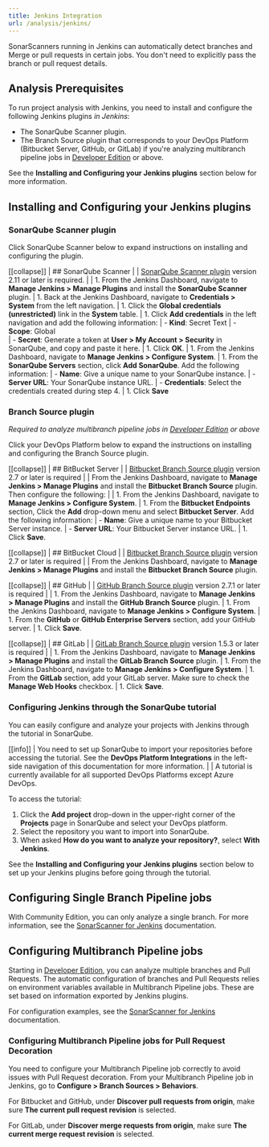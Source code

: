 ```yaml
---
title: Jenkins Integration
url: /analysis/jenkins/
---
```


SonarScanners running in Jenkins can automatically detect branches and Merge or pull requests in certain jobs. You don't need to explicitly pass the branch or pull request details.

## Analysis Prerequisites

To run project analysis with Jenkins, you need to install and configure the following Jenkins plugins _in Jenkins_:
 
- The SonarQube Scanner plugin.
- The Branch Source plugin that corresponds to your DevOps Platform (Bitbucket Server, GitHub, or GitLab) if you're analyzing multibranch pipeline jobs in [Developer Edition](https://redirect.sonarsource.com/editions/developer.html) or above. 

See the **Installing and Configuring your Jenkins plugins** section below for more information.

## Installing and Configuring your Jenkins plugins

### SonarQube Scanner plugin

Click SonarQube Scanner below to expand instructions on installing and configuring the plugin.
 
[[collapse]]
| ## SonarQube Scanner
|
| [SonarQube Scanner plugin](https://plugins.jenkins.io/sonar/) version 2.11 or later is required. 
|
| 1. From the Jenkins Dashboard, navigate to **Manage Jenkins > Manage Plugins** and install the **SonarQube Scanner** plugin.
| 1. Back at the Jenkins Dashboard, navigate to **Credentials > System** from the left navigation. 
| 1. Click the **Global credentials (unrestricted)** link in the **System** table. 
| 1. Click **Add credentials** in the left navigation and add the following information:
| 	- **Kind**: Secret Text
| 	- **Scope**: Global  
| 	- **Secret**: Generate a token at **User > My Account > Security** in SonarQube, and copy and paste it here.
| 1. Click **OK**.
| 1. From the Jenkins Dashboard, navigate to **Manage Jenkins > Configure System**. 
| 1. From the **SonarQube Servers** section, click **Add SonarQube**. Add the following information:
| 	- **Name**: Give a unique name to your SonarQube instance.
| 	- **Server URL**: Your SonarQube instance URL.
| 	- **Credentials**: Select the credentials created during step 4.
| 1. Click **Save**

### Branch Source plugin
_Required to analyze multibranch pipeline jobs in [Developer Edition](https://redirect.sonarsource.com/editions/developer.html) or above_

Click your DevOps Platform below to expand the instructions on installing and configuring the Branch Source plugin.

[[collapse]]
| ## BitBucket Server
|
| [Bitbucket Branch Source plugin](https://plugins.jenkins.io/cloudbees-bitbucket-branch-source/) version 2.7 or later is required
| 
| From the Jenkins Dashboard, navigate to **Manage Jenkins > Manage Plugins** and install the **Bitbucket Branch Source** plugin. Then configure the following:
|
| 1. From the Jenkins Dashboard, navigate to **Manage Jenkins > Configure System**. 
| 1. From the **Bitbucket Endpoints** section, Click the **Add** drop-down menu and select **Bitbucket Server**. Add the following information:
| 	- **Name**: Give a unique name to your Bitbucket Server instance.
| 	- **Server URL**: Your Bitbucket Server instance URL.
| 1. Click **Save**.

[[collapse]]
| ## BitBucket Cloud
|
| [Bitbucket Branch Source plugin](https://plugins.jenkins.io/cloudbees-bitbucket-branch-source/) version 2.7 or later is required
|
| From the Jenkins Dashboard, navigate to **Manage Jenkins > Manage Plugins** and install the **Bitbucket Branch Source** plugin. 

[[collapse]]
| ## GitHub
|
| [GitHub Branch Source plugin](https://plugins.jenkins.io/github-branch-source/) version 2.7.1 or later is required
| 
| 1. From the Jenkins Dashboard, navigate to **Manage Jenkins > Manage Plugins** and install the **GitHub Branch Source** plugin.
| 1. From the Jenkins Dashboard, navigate to **Manage Jenkins > Configure System**. 
| 1. From the **GitHub** or **GitHub Enterprise Servers** section, add your GitHub server.
| 1. Click **Save**.

[[collapse]]
| ## GitLab
|
| [GitLab Branch Source plugin](https://plugins.jenkins.io/gitlab-branch-source/) version 1.5.3 or later is required
| 
| 1. From the Jenkins Dashboard, navigate to **Manage Jenkins > Manage Plugins** and install the **GitLab Branch Source** plugin.
| 1. From the Jenkins Dashboard, navigate to **Manage Jenkins > Configure System**. 
| 1. From the **GitLab** section, add your GitLab server. Make sure to check the **Manage Web Hooks** checkbox.
| 1. Click **Save**.

### Configuring Jenkins through the SonarQube tutorial

You can easily configure and analyze your projects with Jenkins through the tutorial in SonarQube. 

[[info]]
| You need to set up SonarQube to import your repositories before accessing the tutorial. See the **DevOps Platform Integrations** in the left-side navigation of this documentation for more information.
|
| A tutorial is currently available for all supported DevOps Platforms except Azure DevOps.

To access the tutorial:

1. Click the **Add project** drop-down in the upper-right corner of the **Projects** page in SonarQube and select your DevOps platform.
1. Select the repository you want to import into SonarQube.
1. When asked **How do you want to analyze your repository?**, select **With Jenkins**.

See the **Installing and Configuring your Jenkins plugins** section below to set up your Jenkins plugins before going through the tutorial. 

## Configuring Single Branch Pipeline jobs
With Community Edition, you can only analyze a single branch. For more information, see the [SonarScanner for Jenkins](/analysis/scan/sonarscanner-for-jenkins/) documentation.

## Configuring Multibranch Pipeline jobs 
 
Starting in [Developer Edition](https://redirect.sonarsource.com/editions/developer.html), you can analyze multiple branches and Pull Requests. The automatic configuration of branches and Pull Requests relies on environment variables available in Multibranch Pipeline jobs. These are set based on information exported by Jenkins plugins. 

For configuration examples, see the [SonarScanner for Jenkins](/analysis/scan/sonarscanner-for-jenkins/) documentation.

### Configuring Multibranch Pipeline jobs for Pull Request Decoration
You need to configure your Multibranch Pipeline job correctly to avoid issues with Pull Request decoration. From your Multibranch Pipeline job in Jenkins, go to **Configure > Branch Sources > Behaviors**.

For Bitbucket and GitHub, under **Discover pull requests from origin**, make sure **The current pull request revision** is selected.

For GitLab, under **Discover merge requests from origin**, make sure **The current merge request revision** is selected.
